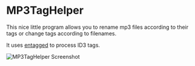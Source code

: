 # MP3TagHelper
This nice little program allows you to rename mp3 files according to their tags or change tags according to filenames.

It uses [entagged](https://sourceforge.net/projects/entagged) to process ID3 tags.

![MP3TagHelper Screenshot](https://user-images.githubusercontent.com/36256313/100522763-8be88a80-31d5-11eb-95c1-c317a114c3c5.png)
